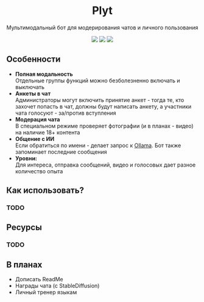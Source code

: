 <h1 align="center">Plyt</h1>
<p align="center">Мультимодальный бот для модерирования чатов и личного пользования</p>

<div align="center">
<img src="https://img.shields.io/badge/MIT-green?style=for-the-badge"/>
<img src="https://img.shields.io/badge/JavaScript-323330?style=for-the-badge&logo=javascript&logoColor=F7DF1E"/>
<img src="https://img.shields.io/badge/Telegram-2CA5E0?style=for-the-badge"/>
</div>

## Особенности
- <b>Полная модальность</b>
<br/>Отдельные группы функций можно безболезненно включать и выключать
- <b>Анкеты в чат</b>
<br/>Администраторы могут включить принятие анкет - тогда те, кто захочет попасть в чат, должны будут написать анкету, а участники чата голосуют - за/против вступления
- <b>Модерация чата</b>
<br/>В специальном режиме проверяет фотографии (и в планах - видео) на наличие 18+ контента
- <b>Общение с ИИ</b>
<br/>Если обратиться по имени - делает запрос к [Ollama](https://ollama.com/). Бот также запоминает последние сообщения
- <b>Уровни:</b>
<br/>Для интереса, отправка сообщений, видео и голосовых дает разное количество опыта

## Как использовать?
### TODO

## Ресурсы
### TODO

## В планах
- Дописать ReadMe
- Награды чата (с StableDiffusion)
- Личный тренер языкам

